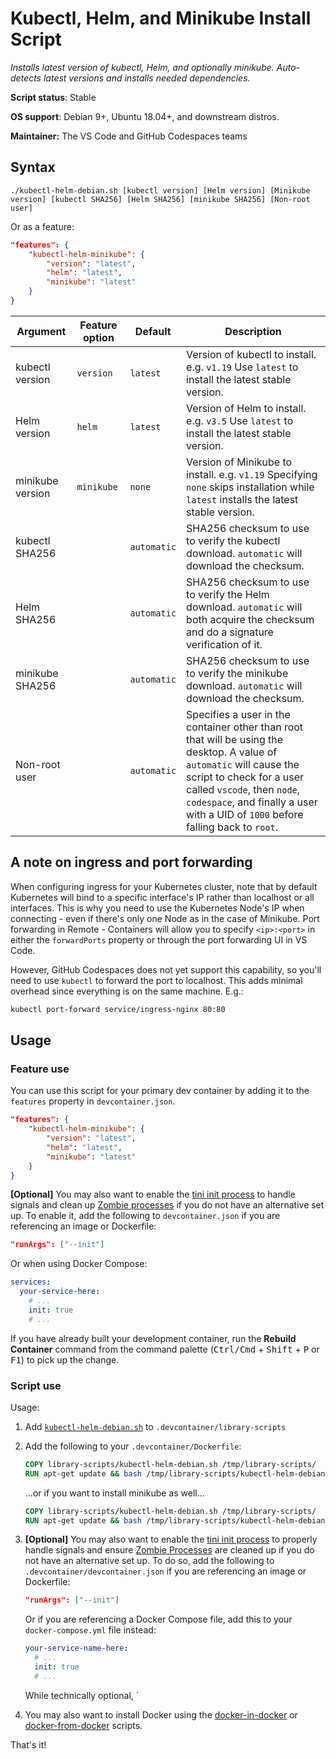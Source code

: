 # Kubectl, Helm, and Minikube Install Script

*Installs latest version of kubectl, Helm, and optionally minikube. Auto-detects latest versions and installs needed dependencies.*

**Script status**: Stable

**OS support**: Debian 9+, Ubuntu 18.04+, and downstream distros.

**Maintainer:** The VS Code and GitHub Codespaces teams

## Syntax

```text
./kubectl-helm-debian.sh [kubectl version] [Helm version] [Minikube version] [kubectl SHA256] [Helm SHA256] [minikube SHA256] [Non-root user]
```

Or as a feature:

```json
"features": {
    "kubectl-helm-minikube": {
        "version": "latest",
        "helm": "latest",
        "minikube": "latest"
    }
}
```

|Argument| Feature option |Default|Description|
|--------|----------------|-------|-----------|
|kubectl version| `version` | `latest`| Version of kubectl to install. e.g. `v1.19` Use `latest` to install the latest stable version. |
|Helm version|`helm`|`latest`| Version of Helm to install. e.g. `v3.5` Use `latest` to install the latest stable version. |
|minikube version| `minikube`| `none`| Version of Minikube to install. e.g. `v1.19` Specifying `none` skips installation while `latest` installs the latest stable version.  |
|kubectl SHA256| | `automatic`| SHA256 checksum to use to verify the kubectl download. `automatic` will download the checksum. |
|Helm SHA256| | `automatic`| SHA256 checksum to use to verify the Helm download. `automatic` will both acquire the checksum and do a signature verification of it. |
|minikube SHA256| | `automatic`| SHA256 checksum to use to verify the minikube download. `automatic` will download the checksum. |
|Non-root user| | `automatic`| Specifies a user in the container other than root that will be using the desktop. A value of `automatic` will cause the script to check for a user called `vscode`, then `node`, `codespace`, and finally a user with a UID of `1000` before falling back to `root`. |

## A note on ingress and port forwarding

When configuring ingress for your Kubernetes cluster, note that by default Kubernetes will bind to a specific interface's IP rather than localhost or all interfaces. This is why you need to use the Kubernetes Node's IP when connecting - even if there's only one Node as in the case of Minikube. Port forwarding in Remote - Containers will allow you to specify `<ip>:<port>` in either the `forwardPorts` property or through the port forwarding UI in VS Code.

However, GitHub Codespaces does not yet support this capability, so you'll need to use `kubectl` to forward the port to localhost. This adds minimal overhead since everything is on the same machine. E.g.:

```bash
kubectl port-forward service/ingress-nginx 80:80
```

## Usage

### Feature use

You can use this script for your primary dev container by adding it to the `features` property in `devcontainer.json`.

```json
"features": {
    "kubectl-helm-minikube": {
        "version": "latest",
        "helm": "latest",
        "minikube": "latest"
    }
}
```

**[Optional]** You may also want to enable the [tini init process](https://docs.docker.com/engine/reference/run/#specify-an-init-process) to handle signals and clean up [Zombie processes](https://en.wikipedia.org/wiki/Zombie_process) if you do not have an alternative set up. To enable it, add the following to `devcontainer.json` if you are referencing an image or Dockerfile:

```json
"runArgs": ["--init"]
```

Or when using Docker Compose:

```yaml
services:
  your-service-here:
    # ...
    init: true
    # ...
```

If you have already built your development container, run the **Rebuild Container** command from the command palette (<kbd>Ctrl/Cmd</kbd> + <kbd>Shift</kbd> + <kbd>P</kbd> or <kbd>F1</kbd>) to pick up the change.

### Script use

Usage:

1. Add [`kubectl-helm-debian.sh`](../kubectl-helm-debian.sh) to `.devcontainer/library-scripts`

2. Add the following to your `.devcontainer/Dockerfile`:

    ```Dockerfile
    COPY library-scripts/kubectl-helm-debian.sh /tmp/library-scripts/
    RUN apt-get update && bash /tmp/library-scripts/kubectl-helm-debian.sh
    ```

    ...or if you want to install minikube as well...

    ```Dockerfile
    COPY library-scripts/kubectl-helm-debian.sh /tmp/library-scripts/
    RUN apt-get update && bash /tmp/library-scripts/kubectl-helm-debian.sh latest latest latest
    ```

3. **[Optional]** You may also want to enable the [tini init process](https://docs.docker.com/engine/reference/run/#specify-an-init-process) to properly handle signals and ensure [Zombie Processes](https://en.wikipedia.org/wiki/Zombie_process) are cleaned up if you do not have an alternative set up. To do so, add the following to `.devcontainer/devcontainer.json` if you are referencing an image or Dockerfile:

    ```json
    "runArgs": ["--init"]
    ```

    Or if you are referencing a Docker Compose file, add this to your `docker-compose.yml` file instead:
    
    ```yaml
    your-service-name-here:
      # ...
      init: true
      # ...
    ```

    While technically optional, `

3. You may also want to install Docker using the [docker-in-docker](docker-in-docker.md) or [docker-from-docker](docker.md) scripts.

That's it!
